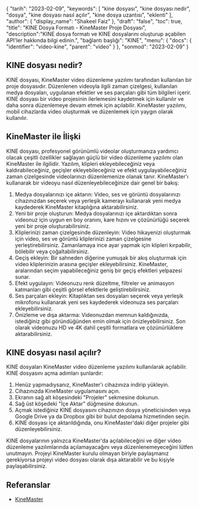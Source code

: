 {
"tarih": "2023-02-09",
  "keywords": [
"kine dosyası",
"kine dosyası nedir",
"dosya",
"kine dosyası nasıl açılır",
"kine dosya uzantısı",
"eklenti"
],
  "author": {
"display_name": "Shakeel Faiz"
},
"draft": "false",
"toc": true,
"title": "KINE Dosya Formatı - KineMaster Proje Dosyası",
  "description":"KINE dosya formatı ve KINE dosyalarını oluşturup açabilen API'ler hakkında bilgi edinin.",
"bağlantı başlığı": "KINE",
  "menu": {
    "docs": {
      "identifier": "video-kine",
      "parent": "video"
}
},
"sonmod": "2023-02-09"
}

## KINE dosyası nedir?

KINE dosyası, KineMaster video düzenleme yazılımı tarafından kullanılan bir proje dosyasıdır. Düzenlenen videoyla ilgili zaman çizelgesi, kullanılan medya dosyaları, uygulanan efektler ve ses parçaları gibi tüm bilgileri içerir. KINE dosyası bir video projesinin ilerlemesini kaydetmek için kullanılır ve daha sonra düzenlemeye devam etmek için açılabilir. KineMaster yazılımı, mobil cihazlarda video oluşturmak ve düzenlemek için yaygın olarak kullanılır.

## KineMaster ile İlişki

KINE dosyası, profesyonel görünümlü videolar oluşturmanıza yardımcı olacak çeşitli özellikler sağlayan güçlü bir video düzenleme yazılımı olan KineMaster ile ilgilidir. Yazılım, klipleri ekleyebileceğiniz veya kaldırabileceğiniz, geçişler ekleyebileceğiniz ve efekt uygulayabileceğiniz zaman çizelgesinde videolarınızı düzenlemenize olanak tanır. KineMaster'ı kullanarak bir videoyu nasıl düzenleyebileceğinize dair genel bir bakış:

1. Medya dosyalarınızı içe aktarın: Video, ses ve görüntü dosyalarınızı cihazınızdan seçerek veya yerleşik kamerayı kullanarak yeni medya kaydederek KineMaster kitaplığına aktarabilirsiniz.
2. Yeni bir proje oluşturun: Medya dosyalarınızı içe aktardıktan sonra videonuz için uygun en boy oranını, kare hızını ve çözünürlüğü seçerek yeni bir proje oluşturabilirsiniz.
3. Kliplerinizi zaman çizelgesinde düzenleyin: Video hikayenizi oluşturmak için video, ses ve görüntü kliplerinizi zaman çizelgesine yerleştirebilirsiniz. Zamanlamaya ince ayar yapmak için klipleri kırpabilir, bölebilir veya çoğaltabilirsiniz.
4. Geçiş ekleyin: Bir sahneden diğerine yumuşak bir akış oluşturmak için video kliplerinizin arasına geçişler ekleyebilirsiniz. KineMaster, aralarından seçim yapabileceğiniz geniş bir geçiş efektleri yelpazesi sunar.
5. Efekt uygulayın: Videonuzu renk düzeltme, filtreler ve animasyon katmanları gibi çeşitli görsel efektlerle geliştirebilirsiniz.
6. Ses parçaları ekleyin: Kitaplıktan ses dosyaları seçerek veya yerleşik mikrofonu kullanarak yeni ses kaydederek videonuza ses parçaları ekleyebilirsiniz.
7. Önizleme ve dışa aktarma: Videonuzdan memnun kaldığınızda, istediğiniz gibi göründüğünden emin olmak için önizleyebilirsiniz. Son olarak videonuzu HD ve 4K dahil çeşitli formatlara ve çözünürlüklere aktarabilirsiniz.

## KINE dosyası nasıl açılır?

KINE dosyaları KineMaster video düzenleme yazılımı kullanılarak açılabilir. KINE dosyasını açma adımları şunlardır:

1. Henüz yapmadıysanız, KineMaster'ı cihazınıza indirip yükleyin.
2. Cihazınızda KineMaster uygulamasını açın.
3. Ekranın sağ alt köşesindeki "Projeler" sekmesine dokunun.
4. Sağ üst köşedeki "İçe Aktar" düğmesine dokunun.
5. Açmak istediğiniz KINE dosyasını cihazınızın dosya yöneticisinden veya Google Drive ya da Dropbox gibi bir bulut depolama hizmetinden seçin.
6. KINE dosyası içe aktarıldığında, onu KineMaster'daki diğer projeler gibi düzenleyebilirsiniz.

KINE dosyalarının yalnızca KineMaster'da açılabileceğini ve diğer video düzenleme yazılımlarında açılamayacağını veya düzenlenemeyeceğini lütfen unutmayın. Projeyi KineMaster kurulu olmayan biriyle paylaşmanız gerekiyorsa projeyi video dosyası olarak dışa aktarabilir ve bu kişiyle paylaşabilirsiniz.

## Referanslar
* [KineMaster](https://www.kinemaster.com/)

